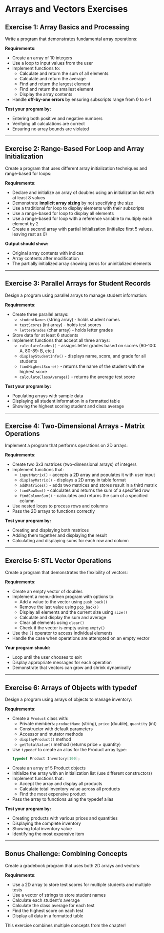 # Arrays and Vectors Exercises

## Exercise 1: Array Basics and Processing

Write a program that demonstrates fundamental array operations:

**Requirements:**
- Create an array of 10 integers
- Use a loop to input values from the user
- Implement functions to:
  - Calculate and return the sum of all elements
  - Calculate and return the average
  - Find and return the largest element
  - Find and return the smallest element
  - Display the array contents
- Handle **off-by-one errors** by ensuring subscripts range from 0 to n-1

**Test your program by:**
- Entering both positive and negative numbers
- Verifying all calculations are correct
- Ensuring no array bounds are violated

---

## Exercise 2: Range-Based For Loop and Array Initialization

Create a program that uses different array initialization techniques and range-based for loops:

**Requirements:**
- Declare and initialize an array of doubles using an initialization list with at least 8 values
- Demonstrate **implicit array sizing** by not specifying the size
- Use a traditional for loop to display elements with their subscripts
- Use a range-based for loop to display all elements
- Use a range-based for loop with a reference variable to multiply each element by 2
- Create a second array with partial initialization (initialize first 5 values, leaving rest as 0)

**Output should show:**
- Original array contents with indices
- Array contents after modification
- The partially initialized array showing zeros for uninitialized elements

---

## Exercise 3: Parallel Arrays for Student Records

Design a program using parallel arrays to manage student information:

**Requirements:**
- Create three parallel arrays:
  - `studentNames` (string array) - holds student names
  - `testScores` (int array) - holds test scores
  - `letterGrades` (char array) - holds letter grades
- Store data for at least 6 students
- Implement functions that accept all three arrays:
  - `calculateGrades()` - assigns letter grades based on scores (90-100: A, 80-89: B, etc.)
  - `displayStudentInfo()` - displays name, score, and grade for all students
  - `findHighestScore()` - returns the name of the student with the highest score
  - `calculateClassAverage()` - returns the average test score

**Test your program by:**
- Populating arrays with sample data
- Displaying all student information in a formatted table
- Showing the highest scoring student and class average

---

## Exercise 4: Two-Dimensional Arrays - Matrix Operations

Implement a program that performs operations on 2D arrays:

**Requirements:**
- Create two 3x3 matrices (two-dimensional arrays) of integers
- Implement functions that:
  - `inputMatrix()` - accepts a 2D array and populates it with user input
  - `displayMatrix()` - displays a 2D array in table format
  - `addMatrices()` - adds two matrices and stores result in a third matrix
  - `findRowSum()` - calculates and returns the sum of a specified row
  - `findColumnSum()` - calculates and returns the sum of a specified column
- Use nested loops to process rows and columns
- Pass the 2D arrays to functions correctly

**Test your program by:**
- Creating and displaying both matrices
- Adding them together and displaying the result
- Calculating and displaying sums for each row and column

---

## Exercise 5: STL Vector Operations

Create a program that demonstrates the flexibility of vectors:

**Requirements:**
- Create an empty vector of doubles
- Implement a menu-driven program with options to:
  - Add a value to the vector using `push_back()`
  - Remove the last value using `pop_back()`
  - Display all elements and the current size using `size()`
  - Calculate and display the sum and average
  - Clear all elements using `clear()`
  - Check if the vector is empty using `empty()`
- Use the `[]` operator to access individual elements
- Handle the case when operations are attempted on an empty vector

**Your program should:**
- Loop until the user chooses to exit
- Display appropriate messages for each operation
- Demonstrate that vectors can grow and shrink dynamically

---

## Exercise 6: Arrays of Objects with typedef

Design a program using arrays of objects to manage inventory:

**Requirements:**
- Create a `Product` class with:
  - Private members: `productName` (string), `price` (double), `quantity` (int)
  - Constructor with default parameters
  - Accessor and mutator methods
  - `displayProduct()` method
  - `getTotalValue()` method (returns price × quantity)
- Use `typedef` to create an alias for the Product array type:
  ```cpp
  typedef Product Inventory[100];
  ```
- Create an array of 5 Product objects
- Initialize the array with an initialization list (use different constructors)
- Implement functions that:
  - Accept the array and display all products
  - Calculate total inventory value across all products
  - Find the most expensive product
- Pass the array to functions using the typedef alias

**Test your program by:**
- Creating products with various prices and quantities
- Displaying the complete inventory
- Showing total inventory value
- Identifying the most expensive item

---

## Bonus Challenge: Combining Concepts

Create a gradebook program that uses both 2D arrays and vectors:

**Requirements:**
- Use a 2D array to store test scores for multiple students and multiple tests
- Use a vector of strings to store student names
- Calculate each student's average
- Calculate the class average for each test
- Find the highest score on each test
- Display all data in a formatted table

This exercise combines multiple concepts from the chapter!
